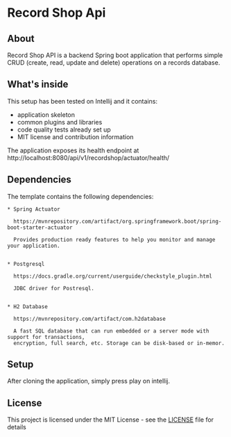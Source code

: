 # Record Shop Api

## About

Record Shop API is a backend Spring boot application that performs simple CRUD (create, read, update and delete) operations on a records database.

## What's inside

This setup has been tested on Intellij and it contains:
 * application skeleton
 * common plugins and libraries
 * code quality tests already set up
 * MIT license and contribution information
 

The application exposes its health endpoint at  http://localhost:8080/api/v1/recordshop/actuator/health/

## Dependencies

The template contains the following dependencies:

    * Spring Actuator

      https://mvnrepository.com/artifact/org.springframework.boot/spring-boot-starter-actuator

      Provides production ready features to help you monitor and manage your application.


    * Postgresql

      https://docs.gradle.org/current/userguide/checkstyle_plugin.html

      JDBC driver for Postresql.
      

    * H2 Database

      https://mvnrepository.com/artifact/com.h2database

      A fast SQL database that can run embedded or a server mode with support for transactions,
      encryption, full search, etc. Storage can be disk-based or in-memor.

   


## Setup

After cloning the application, simply press play on intellij.



## License

This project is licensed under the MIT License - see the [LICENSE](LICENSE) file for details


